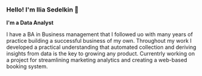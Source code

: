 ### Hello! I'm Ilia Sedelkin 👋

**I'm a Data Analyst**

I have a BA in Business management that I followed uo with many years of practice building a successful business of my own. Throughout my work I developed a practical understanding that automated collection and deriving insights from data is the key to growing any product. Currentrly working on a project for streamlining marketing analytics and creating a web-based booking system.





<!--
**iliasedelkin/iliasedelkin** is a ✨ _special_ ✨ repository because its `README.md` (this file) appears on your GitHub profile.

Here are some ideas to get you started:

- 🔭 I’m currently working on ...
- 🌱 I’m currently learning ...
- 👯 I’m looking to collaborate on ...
- 🤔 I’m looking for help with ...
- 💬 Ask me about ...
- 📫 How to reach me: ...
- 😄 Pronouns: ...
- ⚡ Fun fact: ...
-->
